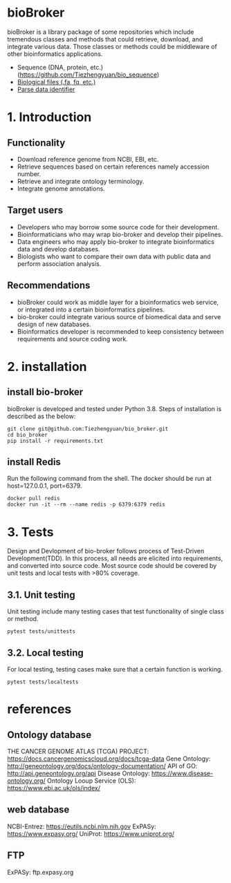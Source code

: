 # bioBroker
bioBroker is a library package of some repositories which include
tremendous classes and methods that could retrieve, download, and integrate various data.
Those classes or methods could be middleware of other bioinformatics applications.

- Sequence (DNA, protein, etc.)
   (https://github.com/Tiezhengyuan/bio_sequence)
- [Biological files (.fa, fq, etc.)](https://github.com/Tiezhengyuan/bio_file)
- [Parse data identifier](https://github.com/Tiezhengyuan/parse_identifier)

# 1. Introduction

## Functionality
- Download reference genome from NCBI, EBI, etc.
- Retrieve sequences based on certain references namely accession number.
- Retrieve and integrate ontology terminology.
- Integrate genome annotations.

## Target users
- Developers who may borrow some source code for their development.
- Bioinformaticians who may wrap bio-broker and develop their pipelines.
- Data engineers who may apply bio-broker to integrate bioinformatics data and develop databases.
- Biologists who want to compare their own data with public data and perform association analysis.

## Recommendations
- bioBroker could work as middle layer for a bioinformatics web service,
  or integrated into a certain bioinformatics pipelines.
- bio-broker could integrate various source of biomedical data and serve
  design of new databases.
- Bioinformatics developer is recommended to keep consistency between requirements
  and source coding work.


# 2. installation

## install bio-broker
bioBroker is developed and tested under Python 3.8. Steps of installation is described as the below:

```
git clone git@github.com:Tiezhengyuan/bio_broker.git
cd bio_broker
pip install -r requirements.txt
```

## install Redis
Run the following command from the shell. The docker should be run at host=127.0.0.1, port=6379.
```
docker pull redis
docker run -it --rm --name redis -p 6379:6379 redis
```


# 3. Tests

Design and Devlopment of bio-broker follows process of Test-Driven Development(TDD).
In this process, all needs are elicited into requirements, and converted into source code.
Most source code should be covered by unit tests and local tests with >80% coverage.

## 3.1. Unit testing
Unit testing include many testing cases that test functionality of single class or method.

```
pytest tests/unittests
```

## 3.2. Local testing
For local testing, testing cases make sure that a certain function is working.

```
pytest tests/localtests
```

# references
## Ontology database
THE CANCER GENOME ATLAS (TCGA) PROJECT: https://docs.cancergenomicscloud.org/docs/tcga-data
Gene Ontology: http://geneontology.org/docs/ontology-documentation/
API of GO: http://api.geneontology.org/api
Disease Ontology: https://www.disease-ontology.org/
Ontology Looup Service (OLS): https://www.ebi.ac.uk/ols/index/

## web database
NCBI-Entrez:  https://eutils.ncbi.nlm.nih.gov
ExPASy: https://www.expasy.org/
UniProt: https://www.uniprot.org/

## FTP
ExPASy: ftp.expasy.org
